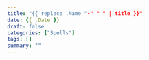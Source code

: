 ```yaml
---
title: "{{ replace .Name "-" " " | title }}"
date: {{ .Date }}
draft: false
categories: ["Spells"]
tags: []
summary: ""
---
```


